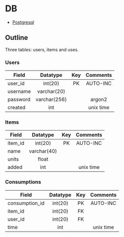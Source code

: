 # DB
* [Postgresql](https://postgresql.org)

## Outline
Three tables: users, items and uses.

### Users
| Field         | Datatype      | Key | Comments  |
| ------------- |:-------------:|:---:|:---------:|
| user\_id      | int(20)       | PK  | AUTO-INC  |
| username      | varchar(20)   |     |           |
| password      | varchar(256)  |     | argon2    |
| created       | int           |     | unix time |

### Items
| Field         | Datatype      | Key | Comments  |
| ------------- |:-------------:|:---:|:---------:|
| item\_id      | int(20)       | PK  | AUTO-INC  |
| name          | varchar(40)   |     |           |
| units         | float         |     |           |
| added         | int           |     | unix time |

### Consumptions
| Field         | Datatype      | Key | Comments  |
| ------------- |:-------------:|:---:|:---------:|
| consumption\_id       | int(20)       | PK  | AUTO-INC  |
| item\_id      | int(20)       | FK  |           |
| user\_id      | int(20)       | FK  |           |
| time          | int           |     | unix time |
